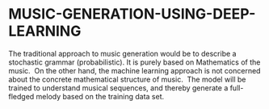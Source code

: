 # MUSIC-GENERATION-USING-DEEP-LEARNING
The traditional approach to music generation would be to describe a stochastic grammar (probabilistic). It is purely based on Mathematics of the music.  On the other hand, the machine learning approach is not concerned about the concrete mathematical structure of music.  The model will be trained to understand musical sequences, and thereby generate a full-fledged melody based on the training data set.
